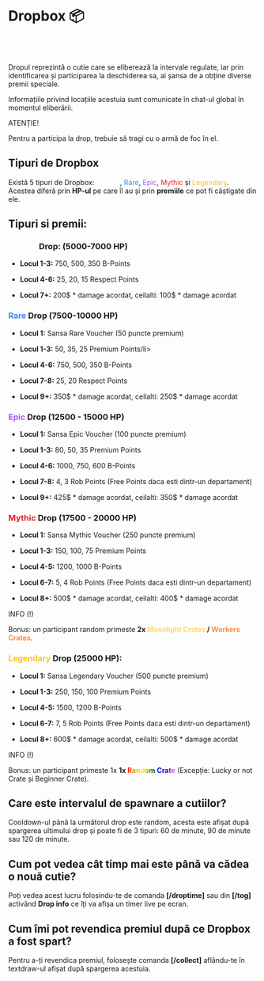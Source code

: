 <h1>Dropbox 📦</h1>
<br><br>

<p>Dropul reprezintă o cutie care se eliberează la intervale regulate, iar prin identificarea și participarea la deschiderea sa, ai șansa de a obține diverse premii speciale.</p>
<p>Informațiile privind locațiile acestuia sunt comunicate în chat-ul global în momentul eliberării.</p>

<div class="danger-container">
    <p class="title">ATENȚIE!</p>
    <p class="description">Pentru a participa la drop, trebuie să tragi cu o armă de foc în el.</p>
</div>

<h2>Tipuri de Dropbox</h2>
<p>Există 5 tipuri de Dropbox: <span style="color:#FFFFFF">Normal</span>, <span style="color:#3B82F6">Rare</span>, <span style="color:#A855F7">Epic</span>, <span style="color:#DC2626">Mythic</span> și <span style="color:#FBBF24">Legendary</span>. Acestea diferă prin <strong>HP-ul</strong> pe care îl au și prin <strong>premiile</strong> ce pot fi câștigate din ele.</p>

<h2>Tipuri si premii:</h2>

<h3><span style="color:#FFFFFF">Normal</span> Drop: (5000-7000 HP)</h3>
        <ul>
        <li style="margin-bottom: 15px;"><strong>Locul 1-3:</strong> 750, 500, 350 B-Points</li>
        <li style="margin-bottom: 15px;"><strong>Locul 4-6:</strong> 25, 20, 15 Respect Points</li>
        <li style="margin-bottom: 15px;"><strong>Locul 7+:</strong> 200$ * damage acordat, ceilalti: 100$ * damage acordat</li>
      </ul>
<h3><span style="color:#3B82F6">Rare</span> Drop (7500-10000 HP)</h3>
      <ul>
        <li style="margin-bottom: 15px;"><strong>Locul 1:</strong> Sansa Rare Voucher (50 puncte premium)</li>
        <li style="margin-bottom: 15px;"><strong>Locul 1-3:</strong> 50, 35, 25 Premium Points/li>
        <li style="margin-bottom: 15px;"><strong>Locul 4-6:</strong> 750, 500, 350 B-Points</li>
        <li style="margin-bottom: 15px;"><strong>Locul 7-8:</strong> 25, 20 Respect Points</li>
        <li style="margin-bottom: 15px;"><strong>Locul 9+:</strong> 350$ * damage acordat, ceilalti: 250$ * damage acordat</li>
    </ul>
<h3><span style="color:#A855F7">Epic</span> Drop (12500 - 15000 HP)</h3>
    <ul>
        <li style="margin-bottom: 15px;"><strong>Locul 1:</strong> Sansa Epic Voucher (100 puncte premium)</li>
        <li style="margin-bottom: 15px;"><strong>Locul 1-3:</strong> 80, 50, 35 Premium Points</li>
        <li style="margin-bottom: 15px;"><strong>Locul 4-6:</strong> 1000, 750, 600 B-Points</li>
        <li style="margin-bottom: 15px;"><strong>Locul 7-8:</strong> 4, 3 Rob Points (Free Points daca esti dintr-un departament)</li>
        <li style="margin-bottom: 15px;"><strong>Locul 9+:</strong> 425$ * damage acordat, ceilalti: 350$ * damage acordat</li>
    </ul>
<h3><span style="color:#DC2626">Mythic</span> Drop (17500 - 20000 HP)</h3>
    <ul>
        <li style="margin-bottom: 15px;"><strong>Locul 1:</strong> Sansa Mythic Voucher (250 puncte premium)</li>
        <li style="margin-bottom: 15px;"><strong>Locul 1-3:</strong> 150, 100, 75 Premium Points</li>
        <li style="margin-bottom: 15px;"><strong>Locul 4-5:</strong> 1200, 1000 B-Points</li>
        <li style="margin-bottom: 15px;"><strong>Locul 6-7:</strong> 5, 4 Rob Points (Free Points daca esti dintr-un departament)</li>
        <li style="margin-bottom: 15px;"><strong>Locul 8+:</strong> 500$ * damage acordat, ceilalti: 400$ * damage acordat</li>
    </ul>
<div class="tip-container">
  <p class="title">INFO (!)</p>
  <p class="description">Bonus:  un participant random primeste <strong>2x<span style="color:#FFD966"> Moonlight Crates</span> / <span style="color:#FF8C42">Workers Crates</span></strong>.</p>
</div>
<h3><span style="color:#FBBF24">Legendary</span> Drop (25000 HP):</h3>
    <ul>
        <li style="margin-bottom: 15px;"><strong>Locul 1:</strong> Sansa Legendary Voucher (500 puncte premium)</li>
        <li style="margin-bottom: 15px;"><strong>Locul 1-3:</strong> 250, 150, 100 Premium Points</li>
        <li style="margin-bottom: 15px;"><strong>Locul 4-5:</strong> 1500, 1200 B-Points</li>
        <li style="margin-bottom: 15px;"><strong>Locul 6-7:</strong> 7, 5 Rob Points (Free Points daca esti dintr-un departament)</li>
        <li style="margin-bottom: 15px;"><strong>Locul 8+:</strong> 600$ * damage acordat, ceilalti: 500$ * damage acordat</li>
    </ul>
<div class="tip-container">
  <p class="title">INFO (!)</p>
  <p class="description">Bonus: un participant primeste 1x <strong>1x <span style="background: linear-gradient(90deg, red, orange, yellow, green, blue, indigo, violet);-webkit-background-clip: text;-webkit-text-fill-color: transparent;">Random Crate</span></strong> (Excepție: Lucky or not Crate și Beginner Crate).</p>
</div>

<h2>Care este intervalul de spawnare a cutiilor?</h2>

<p>Cooldown-ul până la următorul drop este random, acesta este afișat după spargerea ultimului drop și poate fi de 3 tipuri: 60 de minute, 90 de minute sau 120 de minute.</p>

<h2>Cum pot vedea cât timp mai este până va cădea o nouă cutie?</h2>

<p>Poți vedea acest lucru folosindu-te de comanda <strong>[/droptime]</strong> sau din <strong>[/tog]</strong> activând <strong>Drop info</strong> ce îți va afișa un timer live pe ecran.</p>


<h2>Cum îmi pot revendica premiul după ce Dropbox a fost spart?</h2>

<p>Pentru a-ți revendica premiul, folosește comanda <strong>[/collect]</strong> aflându-te în textdraw-ul afișat după spargerea acestuia.</p>
